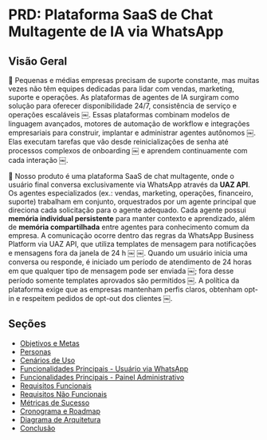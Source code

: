 # PRD: Plataforma SaaS de Chat Multagente de IA via WhatsApp

## Visão Geral

📌 Pequenas e médias empresas precisam de suporte constante, mas muitas vezes não têm equipes dedicadas para lidar com vendas, marketing, suporte e operações. As plataformas de agentes de IA surgiram como solução para oferecer disponibilidade 24/7, consistência de serviço e operações escaláveis ￼. Essas plataformas combinam modelos de linguagem avançados, motores de automação de workflow e integrações empresariais para construir, implantar e administrar agentes autônomos ￼. Elas executam tarefas que vão desde reinicializações de senha até processos complexos de onboarding ￼ e aprendem continuamente com cada interação ￼.

📌 Nosso produto é uma plataforma SaaS de chat multagente, onde o usuário final conversa exclusivamente via WhatsApp através da **UAZ API**. Os agentes especializados (ex.: vendas, marketing, operações, financeiro, suporte) trabalham em conjunto, orquestrados por um agente principal que direciona cada solicitação para o agente adequado. Cada agente possui **memória individual persistente** para manter contexto e aprendizado, além de **memória compartilhada** entre agentes para conhecimento comum da empresa. A comunicação ocorre dentro das regras da WhatsApp Business Platform via UAZ API, que utiliza templates de mensagem para notificações e mensagens fora da janela de 24 h ￼ ￼. Quando um usuário inicia uma conversa ou responde, é iniciado um período de atendimento de 24 horas em que qualquer tipo de mensagem pode ser enviada ￼; fora desse período somente templates aprovados são permitidos ￼. A política da plataforma exige que as empresas mantenham perfis claros, obtenham opt-in e respeitem pedidos de opt-out dos clientes ￼.

## Seções

- [Objetivos e Metas](./objetivos-e-metas.md)
- [Personas](./personas.md)
- [Cenários de Uso](./cenarios-de-uso.md)
- [Funcionalidades Principais - Usuário via WhatsApp](./funcionalidades-whatsapp.md)
- [Funcionalidades Principais - Painel Administrativo](./funcionalidades-painel.md)
- [Requisitos Funcionais](./requisitos-funcionais.md)
- [Requisitos Não Funcionais](./requisitos-nao-funcionais.md)
- [Métricas de Sucesso](./metricas-de-sucesso.md)
- [Cronograma e Roadmap](./cronograma-roadmap.md)
- [Diagrama de Arquitetura](./diagrama-arquitetura.md)
- [Conclusão](./conclusao.md)

